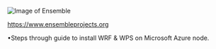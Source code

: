 ![Image of Ensemble](https://github.com/fsamreen/WRFV1/blob/Single-node/Images/ensemble-no-sub-100mm.jpg)

https://www.ensembleprojects.org

•Steps through guide to install WRF & WPS on Microsoft Azure node.
